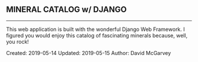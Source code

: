 ##    MINERAL CATALOG w/ DJANGO   ##
---------------------------------------------

This web application is built with the wonderful Django Web Framework.
I figured you would enjoy this catalog of fascinating minerals because, 
well, you rock! 

Created: 2019-05-14
Updated: 2019-05-15
Author: David McGarvey
